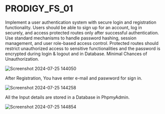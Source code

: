 # PRODIGY_FS_01

Implement a user authentication system with secure login and registration functionality. Users should be able to sign up for an account, log in securely, and access protected routes only after successful authentication. Use standard mechanisms to handle password hashing, session management, and user role-based access control. Protected routes should restrict unauthorized access to sensitive functionalities and the password is encrypted during login & logout and in Database. Minimal Chances of Unauthorization.

![Screenshot 2024-07-25 144050](https://github.com/user-attachments/assets/2e541b17-905a-4506-bf5e-25fc11217e1a)

After Registration, You have enter e-mail and paswword for sign in.

![Screenshot 2024-07-25 144258](https://github.com/user-attachments/assets/8f4aefce-20ba-455c-a282-4b2ca381709a)

All the Input details are stored in a Database in PhpmyAdmin.

![Screenshot 2024-07-25 144854](https://github.com/user-attachments/assets/0822e34b-f3c5-4d27-bdb5-352174c1daa1)
